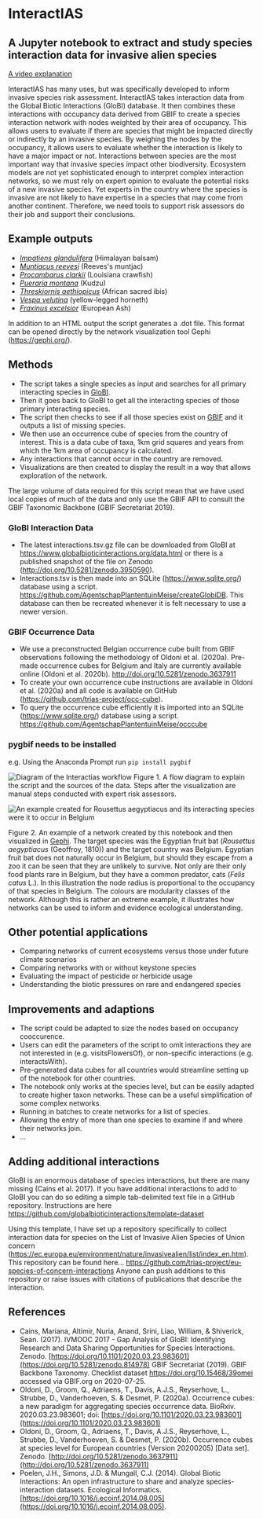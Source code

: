 # InteractIAS
## A Jupyter notebook to extract and study species interaction data for invasive alien species

[A video explanation](https://youtu.be/LXlilo2B19I)

InteractIAS has many uses, but was specifically developed to inform invasive species risk assessment. InteractIAS takes interaction data from the Global Biotic Interactions (GloBI) database. It then combines these interactions with occupancy data derived from GBIF to create a species interaction network with nodes weighted by their area of occupancy. This allows users to evaluate if there are species that might be impacted directly or indirectly by an invasive species. By weighing the nodes by the occupancy, it allows users to evaluate whether the interaction is likely to have a major impact or not.
Interactions between species are the most important way that invasive species impact other biodiversity. Ecosystem models are not yet sophisticated enough to interpret complex interaction networks, so we must rely on expert opinion to evaluate the potential risks of a new invasive species. Yet experts in the country where the species is invasive are not likely to have expertise in a species that may come from another continent. Therefore, we need tools to support risk assessors do their job and support their conclusions.

## Example outputs
* *[Impatiens glandulifera](https://agentschapplantentuinmeise.github.io/interactias/docs/Impatiens%20glanduliferaBelgium.html)* (Himalayan balsam)
* *[Muntiacus reevesi](https://agentschapplantentuinmeise.github.io/interactias/docs/Muntiacus%20reevesiBelgium.html)* (Reeves's muntjac)
* *[Procambarus clarkii](https://agentschapplantentuinmeise.github.io/interactias/docs/Procambarus%20clarkiiBelgium.html)* (Louisiana crawfish)
* *[Pueraria montana](https://agentschapplantentuinmeise.github.io/interactias/docs/Pueraria%20montanaBelgium.html)* (Kudzu)
* *[Threskiornis aethiopicus](https://agentschapplantentuinmeise.github.io/interactias/docs/Threskiornis%20aethiopicusBelgium.html)* (African sacred ibis)
* *[Vespa velutina](https://agentschapplantentuinmeise.github.io/interactias/docs/Vespa%20velutinaBelgium.html)* (yellow-legged horneth)
* *[Fraxinus excelsior](https://agentschapplantentuinmeise.github.io/interactias/docs/Fraxinus%20excelsiorBelgium.html)* (European Ash)

In addition to an HTML output the script generates a .dot file. This format can be opened directly by the network visualization tool Gephi (https://gephi.org/).

## Methods
* The script takes a single species as input and searches for all primary interacting species in [GloBI](https://www.globalbioticinteractions.org/).
* Then it goes back to GloBI to get all the interacting species of those primary interacting species.
* The script then checks to see if all those species exist on [GBIF](https://www.gbif.org/) and it outputs a list of missing species.
* We then use an occurrence cube of species from the country of interest. This is a data cube of taxa, 1km grid squares and years from which the 1km area of occupancy is calculated.
* Any interactions that cannot occur in the country are removed.
* Visualizations are then created to display the result in a way that allows exploration of the network.

The large volume of data required for this script mean that we have used local copies of much of the data and only use the GBIF API to consult the GBIF Taxonomic Backbone (GBIF Secretariat 2019).

### GloBI Interaction Data
* The latest interactions.tsv.gz file can be downloaded from GloBI at https://www.globalbioticinteractions.org/data.html or there is a published snapshot of the file on Zenodo (http://doi.org/10.5281/zenodo.3950590).
* Interactions.tsv is then made into an SQLite (https://www.sqlite.org/) database using a script. https://github.com/AgentschapPlantentuinMeise/createGlobiDB. This database can then be recreated whenever it is felt necessary to use a newer version.

### GBIF Occurrence Data
* We use a preconstructed Belgian occurrence cube built from GBIF observations following the methodology of Oldoni et al. (2020a). Pre-made occurrence cubes for Belgium and Italy are currently available online (Oldoni et al. 2020b). http://doi.org/10.5281/zenodo.3637911
* To create your own occurrence cube instructions are available in Oldoni et al. (2020a) and all code is available on GitHub (https://github.com/trias-project/occ-cube).
* To query the occurrence cube efficiently it is imported into an SQLite (https://www.sqlite.org/) database using a script. https://github.com/AgentschapPlantentuinMeise/occcube

### pygbif needs to be installed

e.g. Using the Anaconda Prompt run `pip install pygbif`

![Diagram of the Interactias workflow](./images/interactias.png)
Figure 1. A flow diagram to explain the script and the sources of the data. Steps after the visualization are manual steps conducted with expert risk assessors.

![An example created for *Rousettus aegyptiacus* and its interacting species were it to occur in Belgium](./images/Rousettusaegyptiacus.png)

Figure 2. An example of a network created by this notebook and then visualized in [Gephi](https://gephi.org/). The target species was the Egyptian fruit bat (*Rousettus aegyptiacus* (Geoffroy, 1810)) and the target country was Belgium. Egyptian fruit bat does not naturally occur in Belgium, but should they escape from a zoo it can be seen that they are unlikely to survive. Not only are their only food plants rare in Belgium, but they have a common predator, cats (*Felis catus* L.). In this illustration the node radius is proportional to the occupancy of that species in Belgium. The colours are modularity classes of the network. Although this is rather an extreme example, it illustrates how networks can be used to inform and evidence ecological understanding.

## Other potential applications
* Comparing networks of current ecosystems versus those under future climate scenarios
* Comparing networks with or without keystone species
* Evaluating the impact of pesticide or herbicide usage
* Understanding the biotic pressures on rare and endangered species

## Improvements and adaptions
* The script could be adapted to size the nodes based on occupancy cooccurence.
* Users can edit the parameters of the script to omit interactions they are not interested in (e.g. visitsFlowersOf), or non-specific interactions (e.g. interactsWith).
* Pre-generated data cubes for all countries would streamline setting up of the notebook for other countries.
* The notebook only works at the species level, but can be easily adapted to create higher taxon networks. These can be a useful simplification of some complex networks.
* Running in batches to create networks for a list of species.
* Allowing the entry of more than one species to examine if and where their networks join.
* ...

## Adding additional interactions
GloBI is an enormous database of species interactions, but there are many missing (Cains et al. 2017). If you have additional interactions to add to GloBI you can do so editing a simple tab-delimited text file in a GitHub repository. Instructions are here https://github.com/globalbioticinteractions/template-dataset

Using this template, I have set up a repository specifically to collect interaction data for species on the List of Invasive Alien Species of Union concern (https://ec.europa.eu/environment/nature/invasivealien/list/index_en.htm).
This repository can be found here... https://github.com/trias-project/eu-species-of-concern-interactions
Anyone can push additions to this repository or raise issues with citations of publications that describe the interaction.


## References
* Cains, Mariana, Altimir, Nuria, Anand, Srini, Liao, William, & Shiverick, Sean. (2017). IVMOOC 2017 - Gap Analysis of GloBI: Identifying Research and Data Sharing Opportunities for Species Interactions. Zenodo. [https://doi.org/10.1101/2020.03.23.983601](https://doi.org/10.5281/zenodo.814978)
GBIF Secretariat (2019). GBIF Backbone Taxonomy. Checklist dataset https://doi.org/10.15468/39omei accessed via GBIF.org on 2020-07-25.
* Oldoni, D., Groom, Q., Adriaens, T., Davis, A.J.S., Reyserhove, L., Strubbe, D., Vanderhoeven, S. & Desmet, P. (2020a). Occurrence cubes: a new paradigm for aggregating species occurrence data. BioRxiv. 2020.03.23.983601; doi: [https://doi.org/10.1101/2020.03.23.983601](https://doi.org/10.1101/2020.03.23.983601)
* Oldoni, D., Groom, Q., Adriaens, T., Davis, A.J.S., Reyserhove, L., Strubbe, D., Vanderhoeven, S. & Desmet, P. (2020b). Occurrence cubes at species level for European countries (Version 20200205) [Data set]. Zenodo. [http://doi.org/10.5281/zenodo.3637911](http://doi.org/10.5281/zenodo.3637911)
* Poelen, J.H., Simons, J.D. & Mungall, C.J. (2014). Global Biotic Interactions: An open infrastructure to share and analyze species-interaction datasets. Ecological Informatics. [https://doi.org/10.1016/j.ecoinf.2014.08.005](https://doi.org/10.1016/j.ecoinf.2014.08.005).

